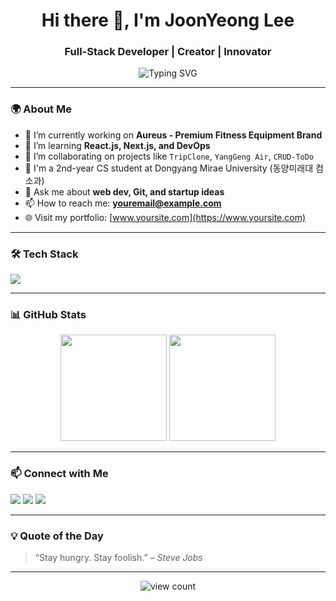 <!-- GitHub Profile README Template -->

<h1 align="center">Hi there 👋, I'm JoonYeong Lee</h1>
<h3 align="center">Full-Stack Developer | Creator | Innovator</h3>

<p align="center">
  <img src="https://readme-typing-svg.demolab.com?font=Fira+Code&pause=1000&center=true&vCenter=true&width=440&lines=👨‍💻+Welcome+to+my+GitHub+profile!;🧠+Always+learning+new+tech;🚀+Let's+build+something+great!" alt="Typing SVG" />
</p>

---

### 🌍 About Me
- 🔭 I’m currently working on **Aureus - Premium Fitness Equipment Brand**
- 🌱 I’m learning **React.js, Next.js, and DevOps**
- 👯 I’m collaborating on projects like `TripClone`, `YangGeng Air`, `CRUD-ToDo`
- 🧠 I'm a 2nd-year CS student at Dongyang Mirae University (동양미래대 컴소과)
- 💬 Ask me about **web dev, Git, and startup ideas**
- 📫 How to reach me: **youremail@example.com**
- 🌐 Visit my portfolio: [www.yoursite.com](https://www.yoursite.com)

---

### 🛠 Tech Stack
<div align="left">
  <img src="https://skillicons.dev/icons?i=html,css,js,ts,react,nextjs,nodejs,express,mysql,mongodb,git,vite,tailwind" />
</div>

---

### 📊 GitHub Stats
<div align="center">
  <img height="170" src="https://github-readme-stats.vercel.app/api?username=your-github-username&show_icons=true&theme=tokyonight" />
  <img height="170" src="https://github-readme-stats.vercel.app/api/top-langs/?username=your-github-username&layout=compact&theme=tokyonight" />
</div>

---

### 📫 Connect with Me

<p align="left">
  <a href="https://linkedin.com/in/yourprofile" target="blank"><img src="https://img.shields.io/badge/LinkedIn-blue?style=for-the-badge&logo=linkedin&logoColor=white"/></a>
  <a href="mailto:youremail@example.com"><img src="https://img.shields.io/badge/Gmail-D14836?style=for-the-badge&logo=gmail&logoColor=white"/></a>
  <a href="https://yourwebsite.com"><img src="https://img.shields.io/badge/Portfolio-000000?style=for-the-badge&logo=about.me&logoColor=white"/></a>
</p>

---

### 💡 Quote of the Day
> “Stay hungry. Stay foolish.” – *Steve Jobs*

---

<!-- Optional: Visitor Badge -->
<p align="center">
  <img src="https://komarev.com/ghpvc/?username=your-github-username&label=Profile+views&color=blue&style=flat" alt="view count"/>
</p>
